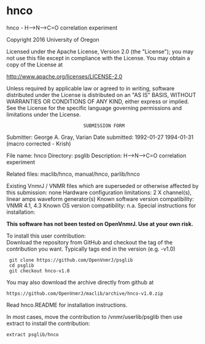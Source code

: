 # hnco
 hnco - H-->N-->C=O correlation experiment

 Copyright 2016 University of Oregon

 Licensed under the Apache License, Version 2.0 (the "License");
 you may not use this file except in compliance with the License.
 You may obtain a copy of the License at

   http://www.apache.org/licenses/LICENSE-2.0

 Unless required by applicable law or agreed to in writing, software
 distributed under the License is distributed on an "AS IS" BASIS,
 WITHOUT WARRANTIES OR CONDITIONS OF ANY KIND, either express or implied.
 See the License for the specific language governing permissions and
 limitations under the License.

                                SUBMISSION FORM

Submitter:      George A. Gray, Varian
Date submitted: 1992-01-27
                1994-01-31 (macro corrected - Krish)

File name:      hnco
Directory:      psglib
Description:    H-->N-->C=O correlation experiment

Related files:  maclib/hnco, manual/hnco, parlib/hnco

Existing VnmrJ / VNMR files which are superseded or
otherwise affected by this submission:  none
Hardware configuration limitations:     2 X channel(s), linear amps
                                        waveform generator(s)
Known software version compatibility:   VNMR 4.1, 4.3
Known OS version compatibility:         n.a.
Special instructions for installation:

**This software has not been tested on OpenVnmrJ. Use at your own risk.**

To install this user contribution:  
Download the repository from GitHub and checkout the tag of the contribution you want.
Typically tags end in the version (e.g. -v1.0)

     git clone https://github.com/OpenVnmrJ/psglib  
     cd psglib  
     git checkout hnco-v1.0


You may also download the archive directly from github at

    https://github.com/OpenVnmrJ/maclib/archive/hnco-v1.0.zip

Read hnco.README for installation instructions.

In most cases, move the contribution to /vnmr/userlib/psglib 
then use extract to install the contribution:  

    extract psglib/hnco